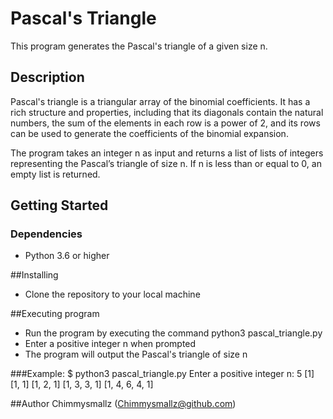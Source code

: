 # Pascal's Triangle
This program generates the Pascal's triangle of a given size n.

## Description
Pascal's triangle is a triangular array of the binomial coefficients. It has a rich structure and properties, including that its diagonals contain the natural numbers, the sum of the elements in each row is a power of 2, and its rows can be used to generate the coefficients of the binomial expansion.

The program takes an integer n as input and returns a list of lists of integers representing the Pascal’s triangle of size n. If n is less than or equal to 0, an empty list is returned.

## Getting Started
### Dependencies
* Python 3.6 or higher

##Installing
* Clone the repository to your local machine

##Executing program
* Run the program by executing the command python3 pascal_triangle.py
* Enter a positive integer n when prompted
* The program will output the Pascal's triangle of size n

###Example:
$ python3 pascal_triangle.py
Enter a positive integer n: 5
[1]
[1, 1]
[1, 2, 1]
[1, 3, 3, 1]
[1, 4, 6, 4, 1]

##Author
Chimmysmallz (Chimmysmallz@github.com)
